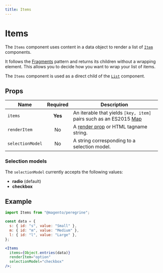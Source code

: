 ```yaml
---
title: Items
---
```


# Items

The `Items` component uses content in a data object to render a list of [`Item`][] components.

[`item`]: /api/peregrine/components-and-utilities/Item/

It follows the [Fragments][] pattern and returns its children without a wrapping element.
This allows you to decide how you want to wrap your list of items.

[fragments]: https://reactjs.org/docs/fragments.html

The `Items` component is used as a direct child of the [`List`][] component.

[`list`]: /api/peregrine/components-and-utilities/List/

## Props

| Name             | Required | Description                                                           |
| ---------------- | :------: | --------------------------------------------------------------------- |
| `items`          | **Yes**  | An iterable that yields `[key, item]` pairs such as an ES2015 [Map][] |
| `renderItem`     |    No    | A [render prop][] or HTML tagname string.                             |
| `selectionModel` |    No    | A string corresponding to a selection model.                          |

[map]: https://developer.mozilla.org/en-US/docs/Web/JavaScript/Reference/Global_Objects/Map
[render prop]: https://reactjs.org/docs/render-props.html

### Selection models

The `selectionModel` currently accepts the following values:

- **radio** (default)
- **checkbox**

## Example

```jsx
import Items from "@magento/peregrine";

const data = {
  s: { id: "s", value: "Small" },
  m: { id: "m", value: "Medium" },
  l: { id: "l", value: "Large" },
};

<Items
  items={Object.entries(data)}
  renderItem="option"
  selectionModel="checkbox"
/>;
```

